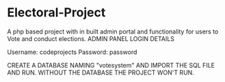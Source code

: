 # Electoral-Project
A php based project with in built admin portal and functionality for users to Vote and conduct elections.
ADMIN PANEL LOGIN DETAILS

Username: codeprojects Password: password

CREATE A DATABASE NAMING "votesystem" AND IMPORT THE SQL FILE AND RUN. WITHOUT THE DATABASE THE PROJECT WON'T RUN.
